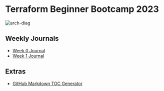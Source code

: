 # Terraform Beginner Bootcamp 2023

![arch-diag](https://github.com/AdamLisicki/terraform-beginner-bootcamp-2023/assets/96197101/4fca2a83-bc4d-4dda-ac45-21c6fbdac5ba)


## Weekly Journals

- [Week 0 Journal](journal/week0.md)
- [Week 1 Journal](journal/week1.md)

## Extras

- [GitHub Markdown TOC Generator](https://ecotrust-canada.github.io/markdown-toc/)
